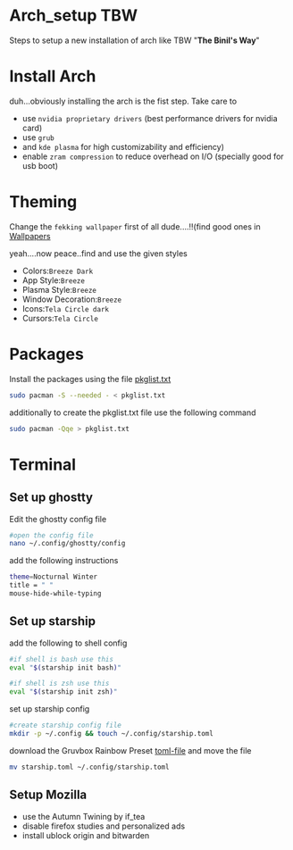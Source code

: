 # Arch_setup TBW
Steps to setup a new installation of arch like TBW "**The Binil's Way**"


# Install Arch
duh...obviously installing the arch is the fist step. Take care to
* use `nvidia proprietary drivers` (best performance drivers for nvidia card)
* use `grub` 
* and `kde plasma` for high customizability and efficiency)
* enable `zram compression` to reduce overhead on I/O (specially good for usb boot)

# Theming
Change the `fekking wallpaper` first of all dude....!!(find good ones in [Wallpapers](https://github.com/bin1l/Arch_setup/tree/main/Pictures/Wallpapers)

yeah....now peace..find and use the given styles
* Colors:`Breeze Dark`
* App Style:`Breeze`
* Plasma Style:`Breeze`
* Window Decoration:`Breeze`
* Icons:`Tela Circle dark`
* Cursors:`Tela Circle`

# Packages
Install the packages using the file [pkglist.txt](https://github.com/bin1l/Arch_setup/blob/main/pkglist.txt)
``` bash
sudo pacman -S --needed - < pkglist.txt
```
additionally to create the pkglist.txt file use the following command
```bash
sudo pacman -Qqe > pkglist.txt
```
# Terminal 
## Set up ghostty
Edit the ghostty config file
```bash
#open the config file
nano ~/.config/ghostty/config
```
add the following instructions
```bash
theme=Nocturnal Winter
title = " "
mouse-hide-while-typing
```
## Set up starship
add the following to shell config
```bash
#if shell is bash use this
eval "$(starship init bash)"
```
```zsh
#if shell is zsh use this
eval "$(starship init zsh)"
```
set up starship config
``` bash
#create starship config file
mkdir -p ~/.config && touch ~/.config/starship.toml
```
download the Gruvbox Rainbow Preset [toml-file](gruvbox-rainbow.toml) and move the file 
```bash
mv starship.toml ~/.config/starship.toml
```

## Setup Mozilla
* use the Autumn Twining by if_tea
* disable firefox studies and personalized ads
* install ublock origin and bitwarden







